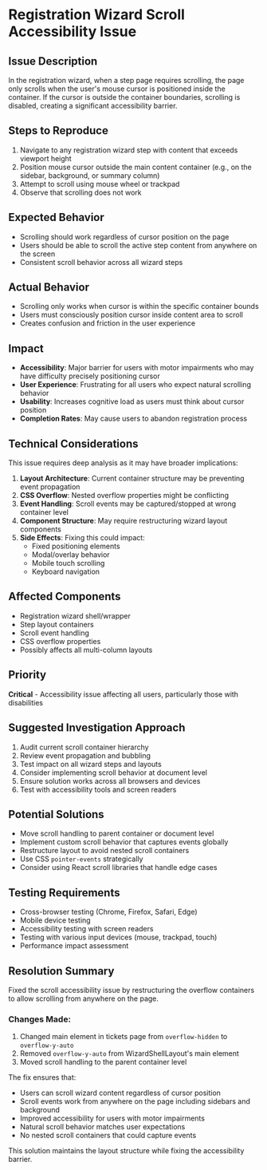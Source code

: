 # Registration Wizard Scroll Accessibility Issue

## Issue Description
In the registration wizard, when a step page requires scrolling, the page only scrolls when the user's mouse cursor is positioned inside the container. If the cursor is outside the container boundaries, scrolling is disabled, creating a significant accessibility barrier.

## Steps to Reproduce
1. Navigate to any registration wizard step with content that exceeds viewport height
2. Position mouse cursor outside the main content container (e.g., on the sidebar, background, or summary column)
3. Attempt to scroll using mouse wheel or trackpad
4. Observe that scrolling does not work

## Expected Behavior
- Scrolling should work regardless of cursor position on the page
- Users should be able to scroll the active step content from anywhere on the screen
- Consistent scroll behavior across all wizard steps

## Actual Behavior
- Scrolling only works when cursor is within the specific container bounds
- Users must consciously position cursor inside content area to scroll
- Creates confusion and friction in the user experience

## Impact
- **Accessibility**: Major barrier for users with motor impairments who may have difficulty precisely positioning cursor
- **User Experience**: Frustrating for all users who expect natural scrolling behavior
- **Usability**: Increases cognitive load as users must think about cursor position
- **Completion Rates**: May cause users to abandon registration process

## Technical Considerations
This issue requires deep analysis as it may have broader implications:

1. **Layout Architecture**: Current container structure may be preventing event propagation
2. **CSS Overflow**: Nested overflow properties might be conflicting
3. **Event Handling**: Scroll events may be captured/stopped at wrong container level
4. **Component Structure**: May require restructuring wizard layout components
5. **Side Effects**: Fixing this could impact:
   - Fixed positioning elements
   - Modal/overlay behavior
   - Mobile touch scrolling
   - Keyboard navigation

## Affected Components
- Registration wizard shell/wrapper
- Step layout containers
- Scroll event handling
- CSS overflow properties
- Possibly affects all multi-column layouts

## Priority
**Critical** - Accessibility issue affecting all users, particularly those with disabilities

## Suggested Investigation Approach
1. Audit current scroll container hierarchy
2. Review event propagation and bubbling
3. Test impact on all wizard steps and layouts
4. Consider implementing scroll behavior at document level
5. Ensure solution works across all browsers and devices
6. Test with accessibility tools and screen readers

## Potential Solutions
- Move scroll handling to parent container or document level
- Implement custom scroll behavior that captures events globally
- Restructure layout to avoid nested scroll containers
- Use CSS `pointer-events` strategically
- Consider using React scroll libraries that handle edge cases

## Testing Requirements
- Cross-browser testing (Chrome, Firefox, Safari, Edge)
- Mobile device testing
- Accessibility testing with screen readers
- Testing with various input devices (mouse, trackpad, touch)
- Performance impact assessment

## Resolution Summary
Fixed the scroll accessibility issue by restructuring the overflow containers to allow scrolling from anywhere on the page.

### Changes Made:
1. Changed main element in tickets page from `overflow-hidden` to `overflow-y-auto`
2. Removed `overflow-y-auto` from WizardShellLayout's main element
3. Moved scroll handling to the parent container level

The fix ensures that:
- Users can scroll wizard content regardless of cursor position
- Scroll events work from anywhere on the page including sidebars and background
- Improved accessibility for users with motor impairments
- Natural scroll behavior matches user expectations
- No nested scroll containers that could capture events

This solution maintains the layout structure while fixing the accessibility barrier.
